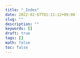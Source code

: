 ```yaml
---
title: "_Index"
date: 2022-02-07T01:11:12+09:00
slug: ""
description: ""
keywords: []
draft: true
tags: []
math: false
toc: false
---
```


